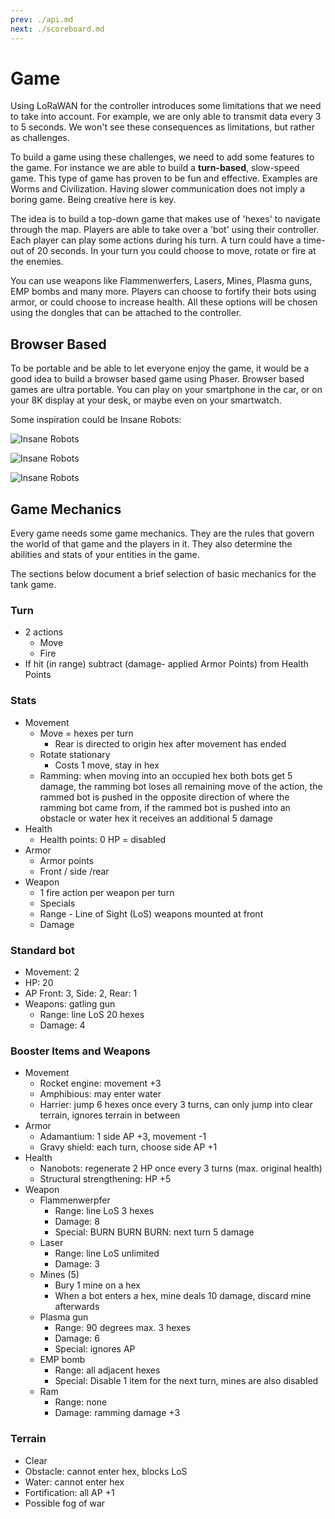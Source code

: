 ```yaml
---
prev: ./api.md
next: ./scoreboard.md
---
```


# Game

Using LoRaWAN for the controller introduces some limitations that we need to take into account. For example, we are only able to transmit data every 3 to 5 seconds. We won't see these consequences as limitations, but rather as challenges.

To build a game using these challenges, we need to add some features to the game. For instance we are able to build a **turn-based**, slow-speed game. This type of game has proven to be fun and effective. Examples are Worms and Civilization. Having slower communication does not imply a boring game. Being creative here is key.

The idea is to build a top-down game that makes use of 'hexes' to navigate through the map. Players are able to take over a 'bot' using their controller. Each player can play some actions during his turn. A turn could have a time-out of 20 seconds. In your turn you could choose to move, rotate or fire at the enemies.

You can use weapons like Flammenwerfers, Lasers, Mines, Plasma guns, EMP bombs and many more. Players can choose to fortify their bots using armor, or could choose to increase health. All these options will be chosen using the dongles that can be attached to the controller.

## Browser Based

To be portable and be able to let everyone enjoy the game, it would be a good idea to build a browser based game using Phaser. Browser based games are ultra portable. You can play on your smartphone in the car, or on your 8K display at your desk, or maybe even on your smartwatch.

Some inspiration could be Insane Robots:

![Insane Robots](./img/insane-robots-01.jpg)

![Insane Robots](./img/insane-robots-02.jpg)

![Insane Robots](./img/insane-robots-03.jpg)

## Game Mechanics

Every game needs some game mechanics. They are the rules that govern the world of that game and the players in it. They also determine the abilities and stats of your entities in the game.

The sections below document a brief selection of basic mechanics for the tank game.

### Turn

* 2 actions
  * Move
  * Fire
* If hit (in range) subtract (damage- applied Armor Points) from Health Points

### Stats

* Movement
  * Move = hexes per turn
    * Rear is directed to origin hex after movement has ended
  * Rotate stationary
    * Costs 1 move, stay in hex
  * Ramming: when moving into an occupied hex both bots get 5 damage, the ramming bot loses all remaining move of the action, the rammed bot is pushed in the opposite direction of where the ramming bot came from, if the rammed bot is pushed into an obstacle or water hex it receives an additional 5 damage
* Health
  * Health points: 0 HP = disabled
* Armor
  * Armor points
  * Front / side /rear
* Weapon
  * 1 fire action per weapon per turn
  * Specials
  * Range - Line of Sight (LoS) weapons mounted at front
  * Damage

### Standard bot

* Movement: 2
* HP: 20
* AP Front: 3, Side: 2, Rear: 1
* Weapons: gatling gun
  * Range: line LoS 20 hexes
  * Damage: 4

### Booster Items and Weapons

* Movement
  * Rocket engine: movement +3
  * Amphibious: may enter water
  * Harrier: jump 6 hexes once every 3 turns, can only jump into clear terrain, ignores terrain in between
* Armor
  * Adamantium: 1 side AP +3, movement -1
  * Gravy shield: each turn, choose side AP +1
* Health
  * Nanobots: regenerate 2 HP once every 3 turns (max. original health)
  * Structural strengthening: HP +5
* Weapon
  * Flammenwerpfer
    * Range: line LoS 3 hexes
    * Damage: 8
    * Special: BURN BURN BURN: next turn 5 damage
  * Laser
    * Range: line LoS unlimited
    * Damage: 3
  * Mines (5)
    * Bury 1 mine on a hex
    * When a bot enters a hex, mine deals 10 damage, discard mine afterwards
  * Plasma gun
    * Range: 90 degrees max. 3 hexes
    * Damage: 6
    * Special: ignores AP
  * EMP bomb
    * Range: all adjacent hexes
    * Special: Disable 1 item for the next turn, mines are also disabled
  * Ram
    * Range: none
    * Damage: ramming damage +3

### Terrain

* Clear
* Obstacle: cannot enter hex, blocks LoS
* Water: cannot enter hex
* Fortification: all AP +1
* Possible fog of war